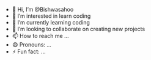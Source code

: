 - 👋 Hi, I’m @Bishwasahoo
- 👀 I’m interested in learn coding
- 🌱 I’m currently learning coding
- 💞️ I’m looking to collaborate on creating new projects
- 📫 How to reach me ...
- 😄 Pronouns: ...
- ⚡ Fun fact: ...

<!---
Bishwasahoo/Bishwasahoo is a ✨ special ✨ repository because its `README.md` (this file) appears on your GitHub profile.
You can click the Preview link to take a look at your changes.
--->
